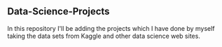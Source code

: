 ## Data-Science-Projects ##
In this repository I'll be adding the projects which I have done by myself taking the data sets from Kaggle and other data science web sites.       

